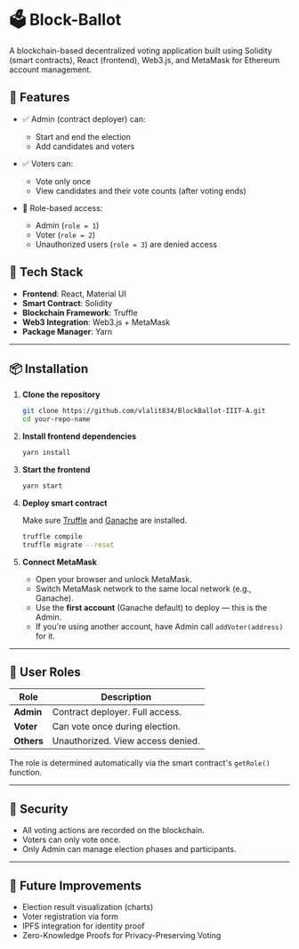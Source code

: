 # 🗳️ Block-Ballot

A blockchain-based decentralized voting application built using Solidity (smart contracts), React (frontend), Web3.js, and MetaMask for Ethereum account management.

## 🚀 Features

- ✅ Admin (contract deployer) can:

  - Start and end the election
  - Add candidates and voters

- ✅ Voters can:

  - Vote only once
  - View candidates and their vote counts (after voting ends)

- 🔐 Role-based access:

  - Admin (`role = 1`)
  - Voter (`role = 2`)
  - Unauthorized users (`role = 3`) are denied access

## 💠 Tech Stack

- **Frontend**: React, Material UI
- **Smart Contract**: Solidity
- **Blockchain Framework**: Truffle
- **Web3 Integration**: Web3.js + MetaMask
- **Package Manager**: Yarn

---

## 📦 Installation

1. **Clone the repository**

   ```bash
   git clone https://github.com/vlalit834/BlockBallot-IIIT-A.git
   cd your-repo-name
   ```

2. **Install frontend dependencies**

   ```bash
   yarn install
   ```

3. **Start the frontend**

   ```bash
   yarn start
   ```

4. **Deploy smart contract**

   Make sure [Truffle](https://trufflesuite.com/docs/truffle/quickstart/) and [Ganache](https://trufflesuite.com/ganache/) are installed.

   ```bash
   truffle compile
   truffle migrate --reset
   ```

5. **Connect MetaMask**

   - Open your browser and unlock MetaMask.
   - Switch MetaMask network to the same local network (e.g., Ganache).
   - Use the **first account** (Ganache default) to deploy — this is the Admin.
   - If you're using another account, have Admin call `addVoter(address)` for it.

---

## 👤 User Roles

| Role       | Description                       |
| ---------- | --------------------------------- |
| **Admin**  | Contract deployer. Full access.   |
| **Voter**  | Can vote once during election.    |
| **Others** | Unauthorized. View access denied. |

The role is determined automatically via the smart contract's `getRole()` function.

---


## 🔐 Security

- All voting actions are recorded on the blockchain.
- Voters can only vote once.
- Only Admin can manage election phases and participants.

---

## 🧠 Future Improvements

- Election result visualization (charts)
- Voter registration via form
- IPFS integration for identity proof
- Zero-Knowledge Proofs for Privacy-Preserving Voting 
